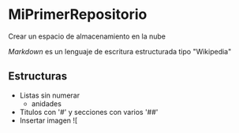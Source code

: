 # MiPrimerRepositorio
Crear un espacio de almacenamiento en la nube

_Markdown_ es un lenguaje de escritura estructurada tipo "Wikipedia"

## Estructuras
* Listas sin numerar
  * anidades
* Titulos con '#' y secciones con varios '##'
* Insertar imagen ![
